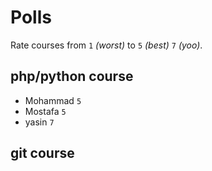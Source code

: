 # Polls

Rate courses from `1` _(worst)_ to `5` _(best)_ `7` _(yoo)_.

## php/python course

- Mohammad `5`
- Mostafa `5`
- yasin `7`

## git course

